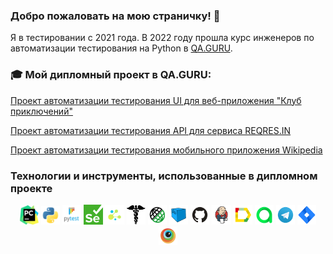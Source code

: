 ### Добро пожаловать на мою страничку! 👋

Я в тестировании с 2021 года. 
В 2022 году прошла курс инженеров по автоматизации тестирования на Python в <a href="https://qa.guru/python" target="_blank">QA.GURU</a>.


### :mortar_board: Мой дипломный проект в QA.GURU:
<a href="https://github.com/aniuzukowska/vpoxod" target="_blank">Проект автоматизации тестирования UI для веб-приложения "Клуб приключений"</a>

<a href="https://github.com/aniuzukowska/reqres" target="_blank">Проект автоматизации тестирования API для сервиса REQRES.IN</a>

<a href="https://github.com/aniuzukowska/wikipedia_mobile" target="_blank">Проект автоматизации тестирования мобильного приложения Wikipedia</a>

### <a name="Технологии">Технологии и инструменты, использованные в дипломном проекте</a>
<p align="center">
<img width="6%" title="PyCharm" src="logo/pycharm.svg">
<img width="6%" title="Python" src="logo/python.svg">
<img width="6%" title="Pytest" src="logo/pytest.svg">
<img width="6%" title="Selenium" src="logo/selenium.png">
<img width="6%" title="Selene" src="logo/selene.png">
<img width="6%" title="Requests" src="logo/requests.png">
<img width="6%" title="REST" src="logo/rest-assured-logo.svg">
<img width="6%" title="Selenoid" src="logo/Selenoid.svg">
<img width="6%" title="GitHub" src="logo/GitHub.svg">
<img width="6%" title="Jenkins" src="logo/Jenkins.svg">  
<img width="6%" title="AllureReport" src="logo/Allure_Report.svg">  
<img width="6%" title="AllureTestOPS" src="logo/Allure_TO.svg"> 
<img width="6%" title="Telegram" src="logo/Telegram.svg">  
<img width="6%" title="Jira" src="logo/jira.svg"> 
<img width="6%" title="Browserstack" src="logo/Browserstack.svg"> 
</p>

